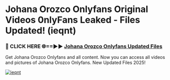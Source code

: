 # Johana Orozco Onlyfans Original Videos 0nlyFans Leaked - Files Updated! (ieqnt)

<h3>🔴 CLICK HERE 🌐==►► <a href="https://tinyurl.com/ehrbuxhb" rel="nofollow">Johana Orozco Onlyfans Updated Files</a></h3>

Get Johana Orozco Onlyfans and all content. Now you can access all videos and pictures of Johana Orozco Onlyfans. New Updated Files 2025!

[![ieqnt](https://i.imgur.com/lVYEuWS.gif)](https://tinyurl.com/ehrbuxhb)
